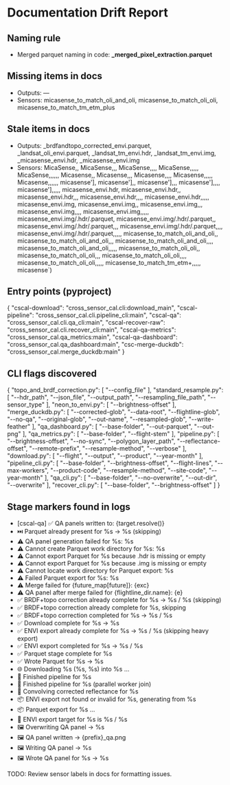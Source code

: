 # Documentation Drift Report

## Naming rule
- Merged parquet naming in code: **<prefix>_merged_pixel_extraction.parquet**

## Missing items in docs
- Outputs: —
- Sensors: micasense_to_match_oli_and_oli, micasense_to_match_oli_oli, micasense_to_match_tm_etm_plus

## Stale items in docs
- Outputs: _brdfandtopo_corrected_envi.parquet, _landsat_oli_envi.parquet, _landsat_tm_envi.hdr, _landsat_tm_envi.img, _micasense_envi.hdr, _micasense_envi.img
- Sensors: MicaSense,, MicaSense,,, MicaSense,,,, MicaSense,,,,, MicaSense,,,,,, Micasense,, Micasense,,, Micasense,,,, Micasense,,,,, Micasense,,,,,, micasense'], micasense'],, micasense'],,, micasense'],,,, micasense'],,,,, micasense_envi.hdr, micasense_envi.hdr,, micasense_envi.hdr,,, micasense_envi.hdr,,,, micasense_envi.hdr,,,,, micasense_envi.img, micasense_envi.img,, micasense_envi.img,,, micasense_envi.img,,,, micasense_envi.img,,,,, micasense_envi.img/.hdr/.parquet, micasense_envi.img/.hdr/.parquet,, micasense_envi.img/.hdr/.parquet,,, micasense_envi.img/.hdr/.parquet,,,, micasense_envi.img/.hdr/.parquet,,,,, micasense_to_match_oli_and_oli,, micasense_to_match_oli_and_oli,,, micasense_to_match_oli_and_oli,,,, micasense_to_match_oli_and_oli,,,,, micasense_to_match_oli_oli,, micasense_to_match_oli_oli,,, micasense_to_match_oli_oli,,,, micasense_to_match_oli_oli,,,,, micasense_to_match_tm_etm+,,,,, micasense`)

## Entry points (pyproject)
{
  "cscal-download": "cross_sensor_cal.cli:download_main",
  "cscal-pipeline": "cross_sensor_cal.cli.pipeline_cli:main",
  "cscal-qa": "cross_sensor_cal.cli.qa_cli:main",
  "cscal-recover-raw": "cross_sensor_cal.cli.recover_cli:main",
  "cscal-qa-metrics": "cross_sensor_cal.qa_metrics:main",
  "cscal-qa-dashboard": "cross_sensor_cal.qa_dashboard:main",
  "csc-merge-duckdb": "cross_sensor_cal.merge_duckdb:main"
}

## CLI flags discovered
{
  "topo_and_brdf_correction.py": [
    "--config_file"
  ],
  "standard_resample.py": [
    "--hdr_path",
    "--json_file",
    "--output_path",
    "--resampling_file_path",
    "--sensor_type"
  ],
  "neon_to_envi.py": [
    "--brightness-offset"
  ],
  "merge_duckdb.py": [
    "--corrected-glob",
    "--data-root",
    "--flightline-glob",
    "--no-qa",
    "--original-glob",
    "--out-name",
    "--resampled-glob",
    "--write-feather"
  ],
  "qa_dashboard.py": [
    "--base-folder",
    "--out-parquet",
    "--out-png"
  ],
  "qa_metrics.py": [
    "--base-folder",
    "--flight-stem"
  ],
  "pipeline.py": [
    "--brightness-offset",
    "--no-sync",
    "--polygon_layer_path",
    "--reflectance-offset",
    "--remote-prefix",
    "--resample-method",
    "--verbose"
  ],
  "download.py": [
    "--flight",
    "--output",
    "--product",
    "--year-month"
  ],
  "pipeline_cli.py": [
    "--base-folder",
    "--brightness-offset",
    "--flight-lines",
    "--max-workers",
    "--product-code",
    "--resample-method",
    "--site-code",
    "--year-month"
  ],
  "qa_cli.py": [
    "--base-folder",
    "--no-overwrite",
    "--out-dir",
    "--overwrite"
  ],
  "recover_cli.py": [
    "--base-folder",
    "--brightness-offset"
  ]
}

## Stage markers found in logs
- [cscal-qa] ✅ QA panels written to: {target.resolve()}
- ⏭️ Parquet already present for %s -> %s (skipping)
- ⚠️  QA panel generation failed for %s: %s
- ⚠️ Cannot create Parquet work directory for %s: %s
- ⚠️ Cannot export Parquet for %s because .hdr is missing or empty
- ⚠️ Cannot export Parquet for %s because .img is missing or empty
- ⚠️ Cannot locate work directory for Parquet export: %s
- ⚠️ Failed Parquet export for %s: %s
- ⚠️ Merge failed for {future_map[future]}: {exc}
- ⚠️ QA panel after merge failed for {flightline_dir.name}: {e}
- ✅ BRDF+topo correction already complete for %s -> %s / %s (skipping)
- ✅ BRDF+topo correction already complete for %s, skipping
- ✅ BRDF+topo correction completed for %s -> %s / %s
- ✅ Download complete for %s → %s
- ✅ ENVI export already complete for %s -> %s / %s (skipping heavy export)
- ✅ ENVI export completed for %s -> %s / %s
- ✅ Parquet stage complete for %s
- ✅ Wrote Parquet for %s -> %s
- 🌐 Downloading %s (%s, %s) into %s ...
- 🎉 Finished pipeline for %s
- 🎉 Finished pipeline for %s (parallel worker join)
- 🎯 Convolving corrected reflectance for %s
- 📦 ENVI export not found or invalid for %s, generating from %s
- 📦 Parquet export for %s ...
- 🔎 ENVI export target for %s is %s / %s
- 🖼️  Overwriting QA panel -> %s
- 🖼️  QA panel written → {prefix}_qa.png
- 🖼️  Writing QA panel -> %s
- 🖼️  Wrote QA panel for %s -> %s

TODO: Review sensor labels in docs for formatting issues.
